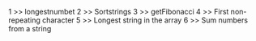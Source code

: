  1 >> longestnumbet
 2 >>  Sortstrings
 3 >>  getFibonacci
 4 >>  First non-repeating character
 5 >>  Longest string in the array
 6 >>  Sum numbers from a string
